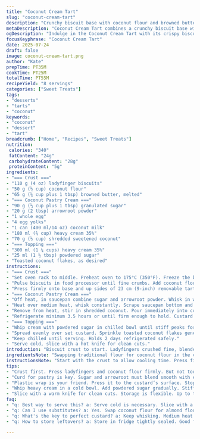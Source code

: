 ```yaml
---
title: "Coconut Cream Tart"
slug: "coconut-cream-tart"
description: "Crunchy biscuit base with coconut flour and browned butter. Rich coconut custard thickened with arrowroot, stirred continuously. Whipped cream sweetened with powdered sugar on top. Toasted coconut flakes for texture and aroma. Chill time ensures set filling and melded flavors. Holds well refrigerated for up to 2 days, best served cold."
metaDescription: "Coconut Cream Tart combines a crunchy biscuit base with rich coconut custard. Topped with whipped cream and toasted coconut for an exquisite dessert."
ogDescription: "Indulge in the Coconut Cream Tart with its crispy biscuit base and luscious coconut custard topped with whipped cream and toasted flakes."
focusKeyphrase: "Coconut Cream Tart"
date: 2025-07-24
draft: false
image: coconut-cream-tart.png
author: "Kate"
prepTime: PT35M
cookTime: PT25M
totalTime: PT55M
recipeYield: "8 servings"
categories: ["Sweet Treats"]
tags:
- "desserts"
- "tarts"
- "coconut"
keywords:
- "coconut"
- "dessert"
- "tart"
breadcrumb: ["Home", "Recipes", "Sweet Treats"]
nutrition: 
 calories: "340"
 fatContent: "24g"
 carbohydrateContent: "28g"
 proteinContent: "5g"
ingredients:
- "=== Crust ==="
- "110 g (4 oz) ladyfinger biscuits"
- "50 g (½ cup) coconut flour"
- "65 g (¼ cup plus 1 tbsp) browned butter, melted"
- "=== Coconut Pastry Cream ==="
- "90 g (⅓ cup plus 1 tbsp) granulated sugar"
- "20 g (2 tbsp) arrowroot powder"
- "1 whole egg"
- "4 egg yolks"
- "1 can (400 ml/14 oz) coconut milk"
- "180 ml (¾ cup) heavy cream 35%"
- "70 g (½ cup) shredded sweetened coconut"
- "=== Topping ==="
- "300 ml (1 ¼ cups) heavy cream 35%"
- "25 ml (1 ½ tbsp) powdered sugar"
- "Toasted coconut flakes, as desired"
instructions:
- "=== Crust ==="
- "Set oven rack to middle. Preheat oven to 175°C (350°F). Freeze the butter beforehand for browning effect."
- "Pulse biscuits in food processor until fine crumbs. Add coconut flour. Pour in browned butter, mix until moistened but crumbly, not wet."
- "Press firmly onto base and up sides of 23 cm (9-inch) removable tart pan. Bake 12 minutes until golden edges. Cool completely, minimum 1 hour in fridge. Can sit overnight."
- "=== Coconut Pastry Cream ==="
- "Off heat, in saucepan combine sugar and arrowroot powder. Whisk in whole egg and yolks to smooth blend. Slowly stir in coconut milk and cream."
- "Heat over medium heat, whisk constantly. Scrape saucepan bottom and edges to avoid lumps or burning. Bring to boil, thicken until custard holds heavy spoon coat, about 7–8 minutes."
- "Remove from heat, stir in shredded coconut. Pour immediately into cool crust. Cover surface with plastic wrap pressing down to prevent skin."
- "Refrigerate minimum 3.5 hours or until firm enough to hold. Custard thickens further."
- "=== Topping ==="
- "Whip cream with powdered sugar in chilled bowl until stiff peaks form."
- "Spread evenly over set custard. Sprinkle toasted coconut flakes generously on top for crunch and aroma."
- "Keep chilled until serving. Holds 2 days refrigerated safely."
- "Serve cold, slice with a hot knife for clean cuts."
introduction: "Biscuit crust to start. Ladyfingers crushed fine, blended with grainy coconut flour and nutty browned butter. Goes into oven, quick bake until golden warmth. Cooling needed, no shortcuts. Meanwhile, the filling. Sugar and arrowroot whisked smooth with eggs, creamy coconut milk and real whipping cream mixed in for body. Heat, whisk, scape, heat more. Thick custard, coconut threads stir in last. Into cooled shell, plastic pressed close to prevent skin. Chill long enough to set. Finish with whipped sugar-cream, layered thick, snowy peaks. Toasted coconut flakes scattered on top add texture, bite, and aroma that lingers cold. Refrigerate. Best cold. Simple changes bring depth and texture switch-up from usual flour bump. Keeps well days. Easy slice. Complex taste."
ingredientsNote: "Swapping traditional flour for coconut flour in the crust adds fiber and a hint of coconut fragrance while keeping the base crisp yet delicate. Browned butter instead of plain melted brings a nutty depth contrasting the tart sweetness. Arrowroot powder replaces cornstarch for a clearer, silkier pastry cream with a slight sheen. Using ladyfinger biscuits, light and airy, avoids overpowering the filling. The shredded sweetened coconut is slightly reduced for a balanced chewiness within the custard. The topping uses powdered sugar instead of granulated for smoother whipping and less graininess. Toasted coconut flakes on top add textural contrast and enhance the coconut profile. All dairy stays consistent for richness and mouthfeel."
instructionsNote: "Start with the crust to allow cooling time. Press firmly to ensure structure but not too compressed or it crumbles. Baking is precise; slightly longer brings color and a lightly toasted taste. For custard, temperature control is critical; medium heat and constant whisking prevent lumps or curdling. Scraping the pan edges is vital for even cooking and avoiding scorching pockets. Covering the surface with plastic wrap prevents a thick skin from forming which ruins texture. The chilling phase can be flexible but no less than 3 hours for proper set; overnight is even better to fuse flavors. Whip cream cold, add sugar gradually for stable peaks, but avoid over-beating or it will separate. Assemble just before serving or keep refrigerated tightly covered. Slicing with a warm knife yields cleaner slices. Variations possible with lime zest in custard or swapped toasted nuts for coconut flakes."
tips:
- "Crust first. Press ladyfingers and coconut flour firmly. But not too hard. Bake just until golden. Browned butter is crucial. Adds nutty flavor. Chill it well. Overnight is even better. Don't rush cooling."
- "Curd for pastry is key. Sugar and arrowroot must blend smooth with eggs. Stir slowly when adding coconut milk and cream. Keep whisking constantly. Prevents lumps. Heat to thicken. Scrape edges to avoid burning. Custard needs to hold coat on spoon."
- "Plastic wrap is your friend. Press it to the custard’s surface. Stops skins from forming. Chilling matters. Minimum three hours. Prefer overnight. Fuses flavors richer. Even easier to slice. They will hold shape well."
- "Whip heavy cream in a cold bowl. Add powdered sugar gradually. Stiff peaks are the goal. Don’t overbeat or else it separates. Work quickly. Spread over the custard layer. Touch it lightly with toasted flakes."
- "Slice with a warm knife for clean cuts. Storage is flexible. Up to two days in the fridge. Keep it tightly covered. Can swap toppings. Lime zest in custard is delicious. Nuts are great instead of coconut."
faq:
- "q: Best way to serve this? a: Serve cold is necessary. Slice with a hot knife. Keeps clean. People love it chilled. Flavor melds."
- "q: Can I use substitutes? a: Yes. Swap coconut flour for almond flour. Not the same but works. Arrowroot can be replaced by cornstarch. Custard consistency may vary a bit."
- "q: What's the key to perfect custard? a: Keep whisking. Medium heat is essential. Scrape edges often to prevent burning. If lumps form, blend with an immersion blender. Just a little."
- "q: How to store leftovers? a: Store in fridge tightly sealed. Good for two days. Keeps well in tart pan. No need to move it. Just slice as needed."

---
```

